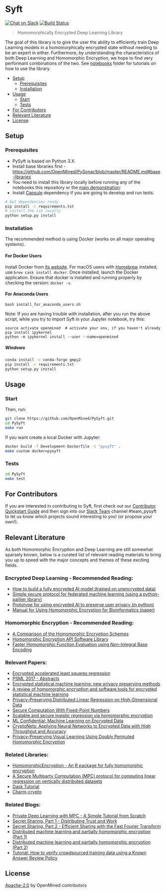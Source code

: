 # Syft

[![Chat on Slack](https://img.shields.io/badge/chat-on%20slack-7A5979.svg)](https://openmined.slack.com/messages/team_pysyft)
[![Build Status](https://travis-ci.org/OpenMined/PySyft.svg?branch=master)](https://travis-ci.org/OpenMined/PySyft)

> Homomorphically Encrypted Deep Learning Library

The goal of this library is to give the user the ability to efficiently train Deep Learning models in a homomorphically encrypted state without needing to be an expert in either. Furthermore, by understanding the characteristics of both Deep Learning and Homomorphic Encryption, we hope to find very performant combinations of the two.  See [notebooks](./notebooks) folder for tutorials on how to use the library.

- [Setup](#setup-install-instructions)
  - [Prerequisites](#prerequisites)
  - [Installation](#installation)
- [Usage](#usage)
  - [Start](#start)
  - [Tests](#tests)
- [For Contributors](#for-contributors)
- [Relevant Literature](#relevant-literature)
- [License](#license)

## Setup

### Prerequisites

- PySyft is based on Python 3.X.
- Install base libraries first - https://github.com/OpenMined/PySonar/blob/master/README.md#base-libraries
- You need to install this library locally before running any of the notebooks this repository or the [main demonstration](https://github.com/OpenMined/sonar):
- Install [Capsule](https://github.com/OpenMined/Capsule) dependency if you are going to develop and run tests.

```sh
# Get dependencies ready
pip install -r requirements.txt
# install the lib locally
python setup.py install
```

### Installation

The recommended method is using Docker (works on all major operating systems).

#### For Docker Users

Install Docker from [its website](https://www.docker.com/).
For macOS users with [Homebrew](https://brew.sh/) installed, use `brew cask install docker`. Once installed, launch the Docker application. Ensure that docker is installed and running properly by checking the version: `docker -v`.

#### For Anaconda Users

```
bash install_for_anaconda_users.sh
```

Note: If you are having trouble with installation, after you run the above script, while you try to import Syft in your Jupyter notebook, try this: 

```
source activate openmined  # activate your env, if you haven't already
pip install ipykernel
python -m ipykernel install --user --name=openmined
```

##### Windows

```sh
conda install -c conda-forge gmpy2
pip install -r requirements.txt
python setup.py install
```

## Usage

### Start

Then, run:

```sh
git clone https://github.com/OpenMined/PySyft.git
cd PySyft
make run
```

If you want create a local Docker with Jupyter:
```sh
docker build -f Development-Dockerfile -t "pysyft" .
make custom docker=pysyft
```

### Tests

```sh
cd PySyft
make test
```

## For Contributors

If you are interested in contributing to Syft, first check out our [Contributor Quickstart Guide](https://github.com/OpenMined/Docs/blob/master/contributing/quickstart.md) and then sign into our [Slack Team](https://openmined.slack.com/) channel #team_pysyft to let us know which projects sound interesting to you! (or propose your own!).

## Relevant Literature

As both Homomorphic Encryption and Deep Learning are still somewhat sparsely known, below is a curated list of relevant reading materials to bring you up to speed with the major concepts and themes of these exciting fields.

### Encrypted Deep Learning - Recommended Reading:
- [How to build a fully encrypted AI model (trained on unencrypted data)](http://iamtrask.github.io/2017/03/17/safe-ai/)
- [Simple secure protocol for federated machine learning (using a python-paillier library)](https://blog.n1analytics.com/distributed-machine-learning-and-partially-homomorphic-encryption-1/)
- [Prototype for using encrypted AI to preserve user privacy (in python)](http://iamtrask.github.io/2017/06/05/homomorphic-surveillance/)
- [Manual for Using Homomorphic Encryption for Bioinformatics (paper)](https://www.microsoft.com/en-us/research/wp-content/uploads/2015/11/ManualHE-3.pdf)

### Homomorphic Encryption - Recommended Reading:
- [A Comparison of the Homomorphic Encryption Schemes](https://eprint.iacr.org/2014/062.pdf)
- [Homomorphic Encryption API Software Library](http://heat-h2020-project.blogspot.co.uk/2017/02/homomorphic-encryption-api-software.html)
- [Faster Homomorphic Function Evaluation using Non-Integral Base Encoding](http://heat-h2020-project.blogspot.co.uk/2017/)

### Relevant Papers:
- [Encrypted accelerated least squares regression](http://proceedings.mlr.press/v54/esperanca17a/esperanca17a.pdf)
- [PSML 2017 - Abstracts](https://sites.google.com/view/psml/program/abstracts)
- [Encrypted statistical machine learning: new privacy
preserving methods](https://arxiv.org/pdf/1508.06845.pdf)
- [A review of homomorphic encryption and software
tools for encrypted statistical machine learning](https://arxiv.org/pdf/1508.06574.pdf)
- [Privacy-Preserving Distributed Linear Regression on High-Dimensional Data](https://eprint.iacr.org/2016/892)
- [Secure Computation With Fixed-Point Numbers](https://www1.cs.fau.de/filepool/publications/octavian_securescm/secfp-fc10.pdf)
- [Scalable and secure logistic regression via homomorphic encryption](https://pdfs.semanticscholar.org/d24c/81f1e2904ba6ec3f341161865ef93247855b.pdf)
- [ML Confidential: Machine Learning on Encrypted Data](https://eprint.iacr.org/2012/323.pdf)
- [CryptoNets: Applying Neural Networks to Encrypted Data with High Throughput and Accuracy](http://proceedings.mlr.press/v48/gilad-bachrach16.pdf)
- [Privacy-Preserving Visual Learning Using Doubly Permuted Homomorphic Encryption](https://arxiv.org/pdf/1704.02203.pdf)

### Related Libraries:
- [HomomorphicEncryption - An R package for fully homomorphic encryption](http://www.louisaslett.com/HomomorphicEncryption/#details)
- [A Secure Multiparty Computation (MPC) protocol for computing linear regression on vertically distributed datasets](https://github.com/iamtrask/linreg-mpc)
- [Dask Tutorial](https://github.com/dask/dask-tutorial)
- [Charm-crypto](http://charm-crypto.io/)

### Related Blogs:
- [Private Deep Learning with MPC - A Simple Tutorial from Scratch](https://mortendahl.github.io/2017/04/17/private-deep-learning-with-mpc/)
- [Secret Sharing, Part 1 - Distributing Trust and Work](https://mortendahl.github.io/2017/06/04/secret-sharing-part1/)
- [Secret Sharing, Part 2 - Efficient Sharing with the Fast Fourier Transform](https://mortendahl.github.io/2017/06/24/secret-sharing-part2/)
- [Distributed machine learning and partially homomorphic encryption (Part 1)](https://blog.n1analytics.com/distributed-machine-learning-and-partially-homomorphic-encryption-1/)
- [Distributed machine learning and partially homomorphic encryption (Part 2)](https://blog.n1analytics.com/distributed-machine-learning-and-partially-homomorphic-encryption-2/)
- [Tutorial: How to verify crowdsourced training data using a Known Answer Review Policy](https://blog.mturk.com/tutorial-how-to-verify-crowdsourced-training-data-using-a-known-answer-review-policy-85596fb55ed)

## License

[Apache-2.0](https://github.com/OpenMined/PySyft/blob/develop/LICENSE) by OpenMined contributors
